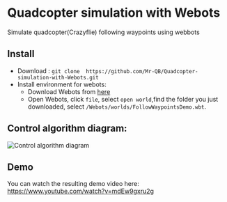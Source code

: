 # Quadcopter simulation with Webots
Simulate quadcopter(Crazyflie) following waypoints using webbots
## Install 
* Download : ```git clone 
https://github.com/Mr-QB/Quadcopter-simulation-with-Webots.git```
* Install environment for webots:
    * Download Webots from [here](https://cyberbotics.com/)
    * Open Webots, click ```file```, select ```open world```,find the folder you just downloaded, select ```/Webots/worlds/FollowWaypointsDemo.wbt```.
## Control algorithm diagram:
![Control algorithm diagram](./Image/image1.png)


## Demo
You can watch the resulting demo video here: https://www.youtube.com/watch?v=mdEw9gxru2g
